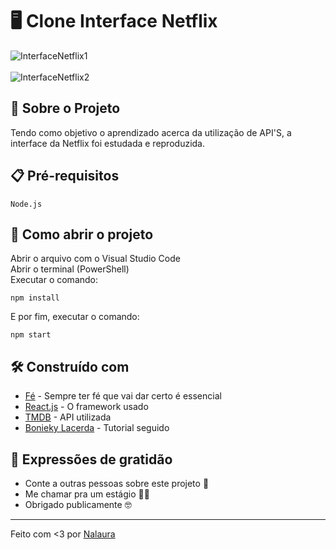 # 🖥️ Clone Interface Netflix

![InterfaceNetflix1](https://user-images.githubusercontent.com/80932554/145697962-4c9b33e6-8671-4376-9229-0f80e37b3f40.jpg) <br/> <br/>
![InterfaceNetflix2](https://user-images.githubusercontent.com/80932554/145697986-5a202914-b44a-4158-bf6b-b01250328b7e.jpg)

## 🚀 Sobre o Projeto

Tendo como objetivo o aprendizado acerca da utilização de API'S, a interface da Netflix foi estudada e reproduzida. 

## 📋 Pré-requisitos

```
Node.js
```

## 🔧 Como abrir o projeto

Abrir o arquivo com o Visual Studio Code  <br/>
Abrir o terminal (PowerShell) <br/>
Executar o comando:
```
npm install
```

E por fim, executar o comando: 

```
npm start
```

## 🛠️ Construído com

* [Fé](https://www.youtube.com/watch?v=xV7ZzeBR3oc) - Sempre ter fé que vai dar certo é essencial
* [React.js](https://pt-br.reactjs.org/) - O framework usado
* [TMDB](https://www.themoviedb.org/?language=pt-BR) - API utilizada
* [Bonieky Lacerda](https://b7web.com.br/fullstack/?gclid=CjwKCAiAtdGNBhAmEiwAWxGcUm91x3kP1kuEcKAezlCMIBKDC0d5O24mBCprvLk5zMnGxVOG6MP_9xoC2BcQAvD_BwE) - Tutorial seguido


## 🎁 Expressões de gratidão

* Conte a outras pessoas sobre este projeto 📢
* Me chamar pra um estágio 👩‍💻
* Obrigado publicamente 🤓

---
Feito com <3 por [Nalaura](https://www.linkedin.com/in/ana-laura-oliveira-ferreira-a70b69174/)
